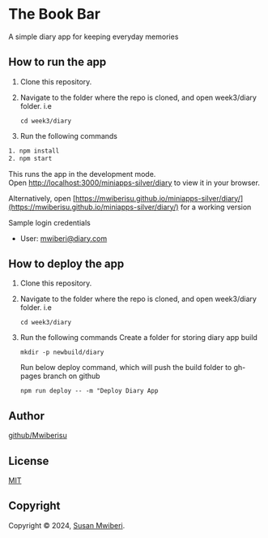 # The Book Bar

A simple diary app for keeping everyday memories

## How to run the app

1. Clone this repository.
2. Navigate to the folder where the repo is cloned, and open week3/diary folder. i.e

   `cd week3/diary`

3. Run the following commands

```bash
1. npm install
2. npm start
```

This runs the app in the development mode.\
Open [http://localhost:3000/miniapps-silver/diary](http://localhost:3000/miniapps-silver/diary) to view it in your browser.

Alternatively, open [https://mwiberisu.github.io/miniapps-silver/diary/](https://mwiberisu.github.io/miniapps-silver/diary/) for a working version

Sample login credentials

- User: mwiberi@diary.com

## How to deploy the app

1. Clone this repository.
2. Navigate to the folder where the repo is cloned, and open week3/diary folder. i.e

   `cd week3/diary`

3. Run the following commands
   Create a folder for storing diary app build

   `mkdir -p newbuild/diary`

   Run below deploy command, which will push the build folder to gh-pages branch on github

   `npm run deploy -- -m "Deploy Diary App`

## Author

[github/Mwiberisu](https://github.com/Mwiberisu)

## License

[MIT](https://choosealicense.com/licenses/mit/)

## Copyright

Copyright © 2024, [Susan Mwiberi](https://github.com/Mwiberisu).
